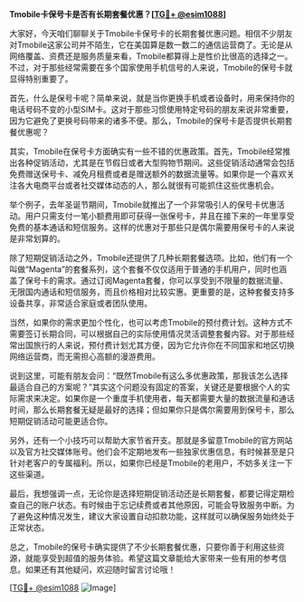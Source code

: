 **Tmobile卡保号卡是否有长期套餐优惠？[[TG💪+ @esim1088](https://t.me/s/esim1088)]**

大家好，今天咱们聊聊关于Tmobile卡保号卡的长期套餐优惠问题。相信不少朋友对Tmobile这家公司并不陌生，它在美国算是数一数二的通信运营商了。无论是从网络覆盖、资费还是服务质量来看，Tmobile都算得上是性价比很高的选择之一。不过，对于那些经常需要在多个国家使用手机信号的人来说，Tmobile的保号卡就显得特别重要了。

首先，什么是保号卡呢？简单来说，就是当你更换手机或者设备时，用来保持你的电话号码不变的小型SIM卡。这对于那些习惯使用特定号码的朋友来说非常重要，因为它避免了更换号码带来的诸多不便。那么，Tmobile的保号卡是否提供长期套餐优惠呢？

其实，Tmobile在保号卡方面确实有一些不错的优惠政策。首先，Tmobile经常推出各种促销活动，尤其是在节假日或者大型购物节期间。这些促销活动通常会包括免费赠送保号卡、减免月租费或者是赠送额外的数据流量等。如果你是一个喜欢关注各大电商平台或者社交媒体动态的人，那么就很有可能抓住这些优惠机会。

举个例子，去年圣诞节期间，Tmobile就推出了一个非常吸引人的保号卡优惠活动。用户只需支付一笔小额费用即可获得一张保号卡，并且在接下来的一年里享受免费的基本通话和短信服务。这样的优惠对于那些只是偶尔需要用保号卡的人来说是非常划算的。

除了短期促销活动之外，Tmobile还提供了几种长期套餐选项。比如，他们有一个叫做“Magenta”的套餐系列，这个套餐不仅仅适用于普通的手机用户，同时也涵盖了保号卡的需求。通过订阅Magenta套餐，你可以享受到不限量的数据流量、无限国内通话和短信服务，而且价格相对比较实惠。更重要的是，这种套餐支持多设备共享，非常适合家庭或者团队使用。

当然，如果你的需求更加个性化，也可以考虑Tmobile的预付费计划。这种方式不需要签订长期合同，可以根据自己的实际使用情况灵活调整套餐内容。对于那些经常出国旅行的人来说，预付费计划尤其方便，因为它允许你在不同国家和地区切换网络运营商，而无需担心高额的漫游费用。

说到这里，可能有朋友会问：“既然Tmobile有这么多优惠政策，那我该怎么选择最适合自己的方案呢？”其实这个问题没有固定的答案，关键还是要根据个人的实际需求来决定。如果你是一个重度手机使用者，每天都需要大量的数据流量和通话时间，那么长期套餐无疑是最好的选择；但如果你只是偶尔需要用到保号卡，那么短期促销活动可能更适合你。

另外，还有一个小技巧可以帮助大家节省开支。那就是多留意Tmobile的官方网站以及官方社交媒体账号。他们会不定期地发布一些独家优惠信息，有时候甚至是只针对老客户的专属福利。所以，如果你已经是Tmobile的老用户，不妨多关注一下这些渠道。

最后，我想强调一点，无论你是选择短期促销活动还是长期套餐，都要记得定期检查自己的账户状态。有时候由于忘记续费或者其他原因，可能会导致服务中断。为了避免这种情况发生，建议大家设置自动扣款功能，这样就可以确保服务始终处于正常状态。

总之，Tmobile的保号卡确实提供了不少长期套餐优惠，只要你善于利用这些资源，就能享受到超值的服务体验。希望这篇文章能给大家带来一些有用的参考信息。如果还有其他疑问，欢迎随时留言讨论哦！

[[TG💪+ @esim1088](https://t.me/s/esim1088) ![Image](https://i.postimg.cc/4NQfJmqS/Snipaste-2025-05-13-00-14-12.png)]
